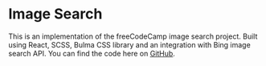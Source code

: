 # Image Search

This is an implementation of the freeCodeCamp image search project.
Built using React, SCSS, Bulma CSS library and an integration with Bing image search API.
You can find the code here on [GitHub](https://github.com/GuyNumber9/project-image-search).